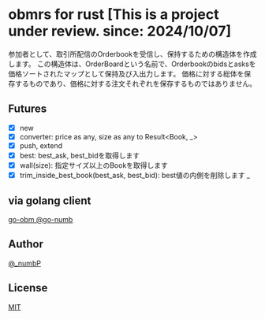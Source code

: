 # obmrs for rust [This is a project under review. since: 2024/10/07]

参加者として、取引所配信のOrderbookを受信し、保持するための構造体を作成します。
この構造体は、OrderBoardという名前で、Orderbookのbidsとasksを価格ソートされたマップとして保持及び入出力します。
価格に対する総体を保存するものであり、価格に対する注文それぞれを保存するものではありません。

## Futures
- [x] new
- [x] converter: price as any, size as any to Result<Book, _>
- [x] push, extend
- [x] best: best_ask, best_bidを取得します
- [x] wall(size): 指定サイズ以上のBookを取得します
- [x] trim_inside_best_book(best_ask, best_bid): best値の内側を削除します
_

## via golang client
[go-obm @go-numb](https://github.com/go-numb/go-obm)

## Author

[@_numbP](https://twitter.com/_numbP)

## License

[MIT](https://github.com/go-numb/obmrs/blob/master/LICENSE)